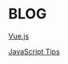 # BLOG

[Vue.js](https://github.com/rayqian/blog/issues/5)


[JavaScript Tips](https://github.com/rayqian/blog/issues/2)
